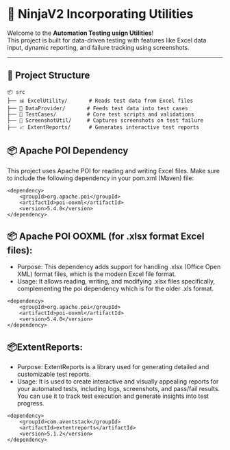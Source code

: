 # 🔧 NinjaV2 Incorporating Utilities

Welcome to the **Automation Testing usign Utilities**!  
This project is built for data-driven testing with features like Excel data input, dynamic reporting, and failure tracking using screenshots.

---

## 📁 Project Structure

```plaintext
📦 src
├── 📊 ExcelUtility/       # Reads test data from Excel files
├── 🔁 DataProvider/       # Feeds test data into test cases
├── 🧪 TestCases/          # Core test scripts and validations
├── 📸 ScreenshotUtil/     # Captures screenshots on test failure
├── 📈 ExtentReports/      # Generates interactive test reports
```

## 📦 Apache POI Dependency

This project uses Apache POI for reading and writing Excel files.
Make sure to include the following dependency in your pom.xml (Maven) file:
```
<dependency>
    <groupId>org.apache.poi</groupId>
    <artifactId>poi-ooxml</artifactId>
    <version>5.4.0</version>
</dependency>
```
## 📦 Apache POI OOXML (for .xlsx format Excel files):
- Purpose: This dependency adds support for handling .xlsx (Office Open XML) format files, which is the modern Excel file format.
- Usage: It allows reading, writing, and modifying .xlsx files specifically, complementing the poi dependency which is for the older .xls format.
```
<dependency>
    <groupId>org.apache.poi</groupId>
    <artifactId>poi-ooxml</artifactId>
    <version>5.4.0</version>
</dependency>
```
## 📦ExtentReports:
- Purpose: ExtentReports is a library used for generating detailed and customizable test reports.
- Usage: It is used to create interactive and visually appealing reports for your automated tests, including logs, screenshots, and pass/fail results. You can use it to track test execution and generate insights into test progress.
```
<dependency>
    <groupId>com.aventstack</groupId>
    <artifactId>extentreports</artifactId>
    <version>5.1.2</version>
</dependency>
```

